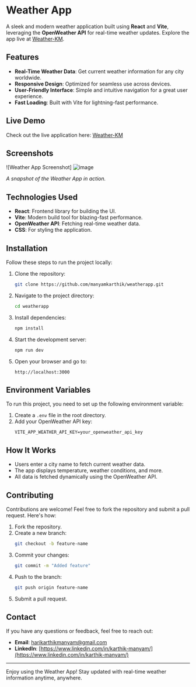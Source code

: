 # Weather App

A sleek and modern weather application built using **React** and **Vite**, leveraging the **OpenWeather API** for real-time weather updates. Explore the app live at [Weather-KM](https://weather-km.netlify.app/).

## Features

- **Real-Time Weather Data**: Get current weather information for any city worldwide.
- **Responsive Design**: Optimized for seamless use across devices.
- **User-Friendly Interface**: Simple and intuitive navigation for a great user experience.
- **Fast Loading**: Built with Vite for lightning-fast performance.

## Live Demo

Check out the live application here: [Weather-KM](https://weather-km.netlify.app/)

## Screenshots

![Weather App Screenshot]  ![image](https://github.com/user-attachments/assets/fdb4c2f7-d061-4554-88ba-bf84658ef1dc)

*A snapshot of the Weather App in action.*

## Technologies Used

- **React**: Frontend library for building the UI.
- **Vite**: Modern build tool for blazing-fast performance.
- **OpenWeather API**: Fetching real-time weather data.
- **CSS**: For styling the application.

## Installation

Follow these steps to run the project locally:

1. Clone the repository:
   ```bash
   git clone https://github.com/manyamkarthik/weatherapp.git
   ```

2. Navigate to the project directory:
   ```bash
   cd weatherapp
   ```

3. Install dependencies:
   ```bash
   npm install
   ```

4. Start the development server:
   ```bash
   npm run dev
   ```

5. Open your browser and go to:
   ```
   http://localhost:3000
   ```

## Environment Variables

To run this project, you need to set up the following environment variable:

1. Create a `.env` file in the root directory.
2. Add your OpenWeather API key:
   ```env
   VITE_APP_WEATHER_API_KEY=your_openweather_api_key
   ```

## How It Works

- Users enter a city name to fetch current weather data.
- The app displays temperature, weather conditions, and more.
- All data is fetched dynamically using the OpenWeather API.

## Contributing

Contributions are welcome! Feel free to fork the repository and submit a pull request. Here's how:

1. Fork the repository.
2. Create a new branch:
   ```bash
   git checkout -b feature-name
   ```
3. Commit your changes:
   ```bash
   git commit -m "Added feature"
   ```
4. Push to the branch:
   ```bash
   git push origin feature-name
   ```
5. Submit a pull request.



## Contact

If you have any questions or feedback, feel free to reach out:

- **Email**: [harikarthikmanyam@gmail.com](mailto:harikarthikmanyam@gmail.com)
- **LinkedIn**: [https://www.linkedin.com/in/karthik-manyam/](https://www.linkedin.com/in/karthik-manyam/)

---

Enjoy using the Weather App! Stay updated with real-time weather information anytime, anywhere.

